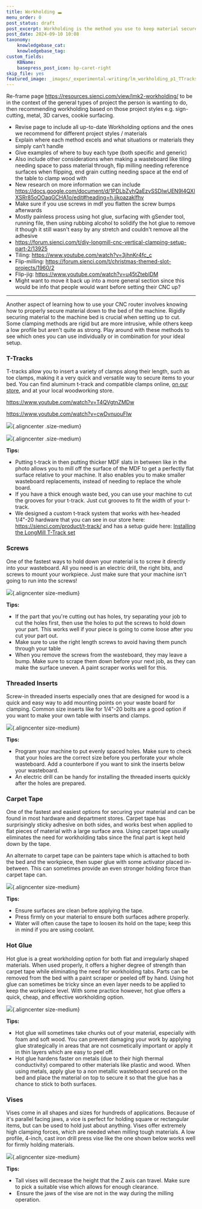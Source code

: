 ```yaml
---
title: Workholding 🕳️
menu_order: 0
post_status: draft
post_excerpt: Workholding is the method you use to keep material secured while cutting on a CNC machine. Methods include T-tracks, threaded inserts, clamps and hot glue.
post_date: 2024-09-10 10:08
taxonomy:
    knowledgebase_cat: 
    knowledgebase_tag:        
custom_fields:
    KBName: 
    basepress_post_icon: bp-caret-right
skip_file: yes
featured_image: _images/_experimental-writing/lm_workholding_p1_TTracks.PNG
---
```


Re-frame page https://resources.sienci.com/view/lmk2-workholding/ to be in the context of the general types of project the person is wanting to do, then recommending workholding based on those project styles e.g. sign-cutting, metal, 3D carves, cookie surfacing.

- Revise page to include all up-to-date Workholding options and the ones we recommend for different project styles / materials
- Explain where each method excels and what situations or materials they simply can’t handle
- Give examples of where to buy each type (both specific and generic)
- Also include other considerations when making a wasteboard like tiling needing space to pass material through, flip milling needing reference surfaces when flipping, end grain cutting needing space at the end of the table to clamp wood with
- New research on more information we can include https://docs.google.com/document/d/1PDLbZyhQaEzvSSDIwUEN9I4QXlXSRr85oOOaqGCHA1o/edit#heading=h.jjkoazaklfhv
- Make sure if you use screws in mdf you flatten the screw bumps afterwards
- Mostly painless process using hot glue, surfacing with gSender tool, running file, then using rubbing alcohol to solidify the hot glue to remove it though it still wasn't easy by any stretch and couldn't remove all the adhesive
- https://forum.sienci.com/t/diy-longmill-cnc-vertical-clamping-setup-part-2/13925
- Tiling: https://www.youtube.com/watch?v=3jhnKr4fc_c
- Flip-milling: https://forum.sienci.com/t/christmas-themed-slot-projects/1960/2
- Flip-jig: https://www.youtube.com/watch?v=u45tZtebIDM
- Might want to move it back up into a more general section since this would be info that people would want before setting their CNC up?

---

Another aspect of learning how to use your CNC router involves knowing how to properly secure material down to the bed of the machine. Rigidly securing material to the machine bed is crucial when setting up to cut. Some clamping methods are rigid but are more intrusive, while others keep a low profile but aren't quite as strong. Play around with these methods to see which ones you can use individually or in combination for your ideal setup.

### T-Tracks

T-tracks allow you to insert a variety of clamps along their length, such as toe clamps, making it a very quick and versatile way to secure items to your bed. You can find aluminum t-track and compatible clamps online, <a href="https://sienci.com/product/t-track/">on our store</a>, and at your local woodworking store.

https://www.youtube.com/watch?v=T4QVgtnZMDw

https://www.youtube.com/watch?v=cwDvnuouFlw

![](/_images/_experimental-writing/lm_workholding_p1_KeithTracks.jpg){.aligncenter .size-medium}

![](/_images/_experimental-writing/lm_workholding_p1_TTracks.jpg){.aligncenter .size-medium}

**Tips:**

- Putting t-track in then putting thicker MDF slats in between like in the photo allows you to mill off the surface of the MDF to get a perfectly flat surface relative to your machine. It also enables you to make smaller wasteboard replacements, instead of needing to replace the whole board.
- If you have a thick enough waste bed, you can use your machine to cut the grooves for your t-track. Just cut grooves to fit the width of your t-track.
- We designed a custom t-track system that works with hex-headed 1/4"-20 hardware that you can see in our store here: <a href="https://sienci.com/product/t-track/" target="_blank" rel="noopener">https://sienci.com/product/t-track/</a> and has a setup guide here: <a href="https://resources.sienci.com/view/assembling-add-ons/" target="_blank" rel="noopener">Installing the LongMill T-Track set</a>

### Screws

One of the fastest ways to hold down your material is to screw it directly into your wasteboard. All you need is an electric drill, the right bits, and screws to mount your workpiece. Just make sure that your machine isn't going to run into the screws!

![](/_images/_experimental-writing/lm_workholding_p2_Screws.jpg){.aligncenter size-medium}

**Tips:**

- If the part that you're cutting out has holes, try separating your job to cut the holes first, then use the holes to put the screws to hold down your part. This works well if your piece is going to come loose after you cut your part out.
- Make sure to use the right length screws to avoid having them punch through your table
- When you remove the screws from the wasteboard, they may leave a bump. Make sure to scrape them down before your next job, as they can make the surface uneven. A paint scraper works well for this.

### Threaded Inserts

Screw-in threaded inserts especially ones that are designed for wood is a quick and easy way to add mounting points on your waste board for clamping. Common size inserts like for 1/4"-20 bolts are a good option if you want to make your own table with inserts and clamps.

![](/_images/_experimental-writing/lm_workholding_p3_ThreadedIn.jpg){.aligncenter size-medium}

**Tips:**

- Program your machine to put evenly spaced holes. Make sure to check that your holes are the correct size before you perforate your whole wasteboard. Add a counterbore if you want to sink the inserts below your wasteboard.
- An electric drill can be handy for installing the threaded inserts quickly after the holes are prepared.

### Carpet Tape

One of the fastest and easiest options for securing your material and can be found in most hardware and department stores. Carpet tape has surprisingly sticky adhesive on both sides, and works best when applied to flat pieces of material with a large surface area. Using carpet tape usually eliminates the need for workholding tabs since the final part is kept held down by the tape.

An alternate to carpet tape can be painters tape which is attached to both the bed and the workpiece, then super glue with some activator placed in-between. This can sometimes provide an even stronger holding force than carpet tape can.

![](/_images/_experimental-writing/lm_workholding_p4_Tape.jpg){.aligncenter size-medium}

**Tips:**

- Ensure surfaces are clean before applying the tape.
- Press firmly on your material to ensure both surfaces adhere properly.
- Water will often cause the tape to loosen its hold on the tape; keep this in mind if you are using coolant.

### Hot Glue

Hot glue is a great workholding option for both flat and irregularly shaped materials. When used properly, it offers a higher degree of strength than carpet tape while eliminating the need for workholding tabs. Parts can be removed from the bed with a paint scraper or peeled off by hand. Using hot glue can sometimes be tricky since an even layer needs to be applied to keep the workpiece level. With some practice however, hot glue offers a quick, cheap, and effective workholding option.

![](/_images/_experimental-writing/lm_workholding_p5_HotGlue.jpg){.aligncenter size-medium}

**Tips:**

- Hot glue will sometimes take chunks out of your material, especially with foam and soft wood. You can prevent damaging your work by applying glue strategically in areas that are not cosmetically important or apply it in thin layers which are easy to peel off.
- Hot glue hardens faster on metals (due to their high thermal conductivity) compared to other materials like plastic and wood. When using metals, apply glue to a non metallic wasteboard secured on the bed and place the material on top to secure it so that the glue has a chance to stick to both surfaces.

### Vises

Vises come in all shapes and sizes for hundreds of applications. Because of it's parallel facing jaws, a vice is perfect for holding square or rectangular items, but can be used to hold just about anything. Vises offer extremely high clamping forces, which are needed when milling tough materials. A low profile, 4-inch, cast iron drill press vise like the one shown below works well for firmly holding materials.

![](/_images/_experimental-writing/lm_workholding_p6_Vise.jpg){.aligncenter size-medium}

**Tips:**

- Tall vises will decrease the height that the Z axis can travel. Make sure to pick a suitable vise which allows for enough clearance.
-  Ensure the jaws of the vise are not in the way during the milling operation.
